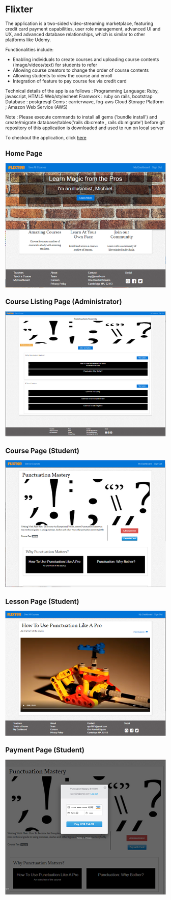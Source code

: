 # Flixter 

The application is a two-sided video-streaming marketplace, featuring credit card payment capabilities, user role management, advanced UI and UX, and advanced database relationships, which is similar to other platforms like Udemy.

Functionalities include:
- Enabling individuals to create courses and uploading course contents (image/videos/text) for students to refer
- Allowing course creators to change the order of course contents
- Allowing students to view the course and enroll 
- Integration of feature to pay course fee via credit card 


Technical details of the app is as follows :
Programming Language: Ruby, javascript, HTML5
Web/stylesheet Framwork : ruby on rails, bootstrap  
Database : postgresql
Gems : carrierwave, fog-aws
Cloud Storage Platform ; Amazon Web Service (AWS)

Note : Please execute commands to install all gems ('bundle install') and create/migrate database/tables('rails db:create , rails db:migrate') before git repository of this application is downloaded and used to run on local server 

To checkout the application, click [here](https://grammable-sunnypatel.herokuapp.com/) 

## Home Page
<img src="screenshot-home.png" alt="Screenshot Home">

## Course Listing Page (Administrator)
<img src="Screenshot-course-administrator.png" alt="Course Page Administrator">

## Course Page (Student)
<img src="screenshot-course-student.PNG" alt="Course Page Student">

## Lesson Page (Student)
<img src="screenshot-lesson-page.PNG" alt="Student Lesson Page">

## Payment Page (Student)
<img src="stripe-payment-page.PNG" alt="Payment Page">
